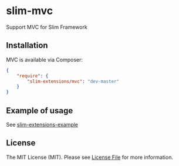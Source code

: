 slim-mvc
========

Support MVC for Slim Framework

## Installation

MVC is available via Composer:

```json
{
    "require": {
        "slim-extensions/mvc": "dev-master"
    }
}
```

## Example of usage

See [slim-extensions-example](https://github.com/dimkof/slim-extensions-example)

## License

The MIT License (MIT). Please see [License File](https://github.com/dimkof/slim-mvc/blob/master/LICENSE) for more information.
